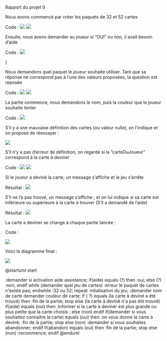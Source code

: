 Rapport du projet 0

Nous avons commencé par créer les paquets de 32 et 52 cartes

Code : ![](img\32cartes.JPG)
       ![](img\52cartes.JPG)

Ensuite, nous avons demander au joueur si “OUI” ou non, il avait besoin d’aide

Code : ![](img\aide.JPG)

}

Nous demandons quel paquet le joueur souhaite utiliser. Tant que sa réponse ne correspond pas à l’une des valeurs proposées, la question est reposée

Code : ![](img\demanderCombien.JPG)
       ![](img\redemanderCombien.JPG)
       


La partie commence, nous demandons le nom, puis la couleur que le joueur souhaite tenter

Code : ![](img\partieCommence.JPG)

S’il y a une mauvaise définition des cartes (ou valeur nulle), on l’indique et on propose de réessayer  :

![](img\mauvaiseDef.JPG)

S’il n’y a pas d’erreur de définition, on regarde si la ”carteDuJoueur” correspond à la carte à deviner

Code : ![](img\bonneCarte.JPG)
![](img\carteProposee.JPG)

Si le joueur a deviné la carte, un message s’affiche et le jeu s’arrête

Résultat :  ![](img\carteTrouvee.JPG)

S’il ne l’a pas trouvé, un message s’affiche ; et on lui indique si sa carte est inférieure ou supérieure à la carte à trouver (S’il a demandé de l’aide) 

Résultat :  ![](img\carteNonTrouvee.JPG)

La carte a deviner se change à chaque partie lancée :

Code : 

![](img\Random2.JPG)

Voici le diagramme final :

![](img\diagramee2.PNG)

@startuml
start


:demander si activation aide assistance;
if(aide) equals (?) then
:oui;
else (?)
:non;
endif
while (demander quel jeu de cartes)
:erreur le paquet de cartes n'existe pas;
endwhile
:32 ou 52;
repeat :intialisation du jeu;
:demander nom de carte
demander couleur de carte;
if ( ?) equals (la carte à deviné a été trouvé) then
:fin de la partie;
stop
else (la carte à deviné n'a pas été trouvé)
if(aide) equals (oui) then
:informer si la carte à deviner est plus grande ou plus petite que la carte choisis ;
else (non)
endif
if(demander si vous souhaitez connaitre la carte) equals (oui) then
:on vous donne la carte à deviné;
:fin de la partie;
stop
else (non)
:demander si vous souhaitez abandonner;
endif
if(abandon) equals (oui) then
:fin de la partie;
stop
else (non)
:recommence;
endif
@enduml